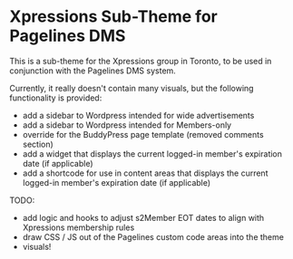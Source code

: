 Xpressions Sub-Theme for Pagelines DMS
======================================

This is a sub-theme for the Xpressions group in Toronto, to be used in
conjunction with the Pagelines DMS system.

Currently, it really doesn't contain many visuals, but the following
functionality is provided:

- add a sidebar to Wordpress intended for wide advertisements
- add a sidebar to Wordpress intended for Members-only
- override for the BuddyPress page template (removed comments section)
- add a widget that displays the current logged-in member's expiration
  date (if applicable)
- add a shortcode for use in content areas that displays the current
  logged-in member's expiration date (if applicable)

TODO:

- add logic and hooks to adjust s2Member EOT dates to align with
  Xpressions membership rules
- draw CSS / JS out of the Pagelines custom code areas into the theme
- visuals!
